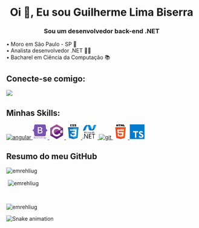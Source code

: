 <h1 align="center">Oi 👋, Eu sou Guilherme Lima Biserra</h1>
<h3 align="center">Sou um desenvolvedor back-end .NET</h3>

<p>
  • Moro em São Paulo - SP 🌇 </br>
  • Analista desenvolvedor .NET 👨‍💻</br>
  • Bacharel em Ciência da Computação 📚</br>
</p>
 
 ## Conecte-se comigo:
 <a href="https://www.linkedin.com/in/guilherme-lima-biserra-33041a9a/" target="_blank"><img src="https://img.shields.io/badge/LinkedIn-0077B5?style=for-the-badge&logo=linkedin&logoColor=white" target="_blank"></a>
 
 ## Minhas Skills:
<p align="left"> <a href="https://angular.io" target="_blank" rel="noreferrer"> <img src="https://angular.io/assets/images/logos/angular/angular.svg" alt="angular" width="40" height="40"/> </a> <a href="https://getbootstrap.com" target="_blank" rel="noreferrer"> <img src="https://raw.githubusercontent.com/devicons/devicon/master/icons/bootstrap/bootstrap-plain-wordmark.svg" alt="bootstrap" width="40" height="40"/> </a> <a href="https://www.w3schools.com/cs/" target="_blank" rel="noreferrer"> <img src="https://raw.githubusercontent.com/devicons/devicon/master/icons/csharp/csharp-original.svg" alt="csharp" width="40" height="40"/> </a> <a href="https://www.w3schools.com/css/" target="_blank" rel="noreferrer"> <img src="https://raw.githubusercontent.com/devicons/devicon/master/icons/css3/css3-original-wordmark.svg" alt="css3" width="40" height="40"/> </a> <a href="https://dotnet.microsoft.com/" target="_blank" rel="noreferrer"> <img src="https://raw.githubusercontent.com/devicons/devicon/master/icons/dot-net/dot-net-original-wordmark.svg" alt="dotnet" width="40" height="40"/> </a> <a href="https://git-scm.com/" target="_blank" rel="noreferrer"> <img src="https://www.vectorlogo.zone/logos/git-scm/git-scm-icon.svg" alt="git" width="40" height="40"/> </a> <a href="https://www.w3.org/html/" target="_blank" rel="noreferrer"> <img src="https://raw.githubusercontent.com/devicons/devicon/master/icons/html5/html5-original-wordmark.svg" alt="html5" width="40" height="40"/> </a> <a href="https://www.typescriptlang.org/" target="_blank" rel="noreferrer"> <img src="https://raw.githubusercontent.com/devicons/devicon/master/icons/typescript/typescript-original.svg" alt="typescript" width="40" height="40"/> </a> </p>

  ## Resumo do meu GitHub

<p><img align="left" src="https://github-readme-stats.vercel.app/api/top-langs?username=emrehliug&show_icons=true&locale=en&layout=compact" alt="emrehliug" /></p>
<br>
<p>&nbsp;<img align="center" src="https://github-readme-stats.vercel.app/api?username=emrehliug&show_icons=true&locale=en" alt="emrehliug" /></p>
<br>
<p><img align="center" src="https://github-readme-streak-stats.herokuapp.com/?user=emrehliug&" alt="emrehliug" /></p>

![Snake animation](https://github.com/Emrehliug/Emrehliug/blob/output/github-contribution-grid-snake.svg)
